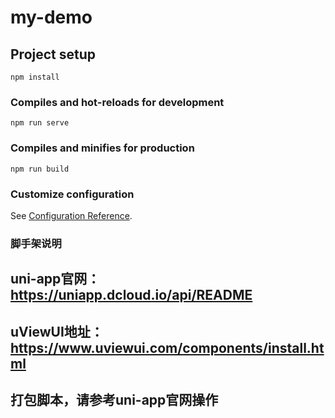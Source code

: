 # my-demo

## Project setup
```
npm install
```

### Compiles and hot-reloads for development
```
npm run serve
```

### Compiles and minifies for production
```
npm run build
```

### Customize configuration
See [Configuration Reference](https://cli.vuejs.org/config/).

### 脚手架说明
## uni-app官网：https://uniapp.dcloud.io/api/README
## uViewUI地址：https://www.uviewui.com/components/install.html
## 打包脚本，请参考uni-app官网操作
